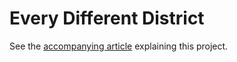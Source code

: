 # Every Different District

See the [accompanying article](https://www.leventhalmap.org/articles/a-map-less-map-of-political-geography-in-the-us/) explaining this project.